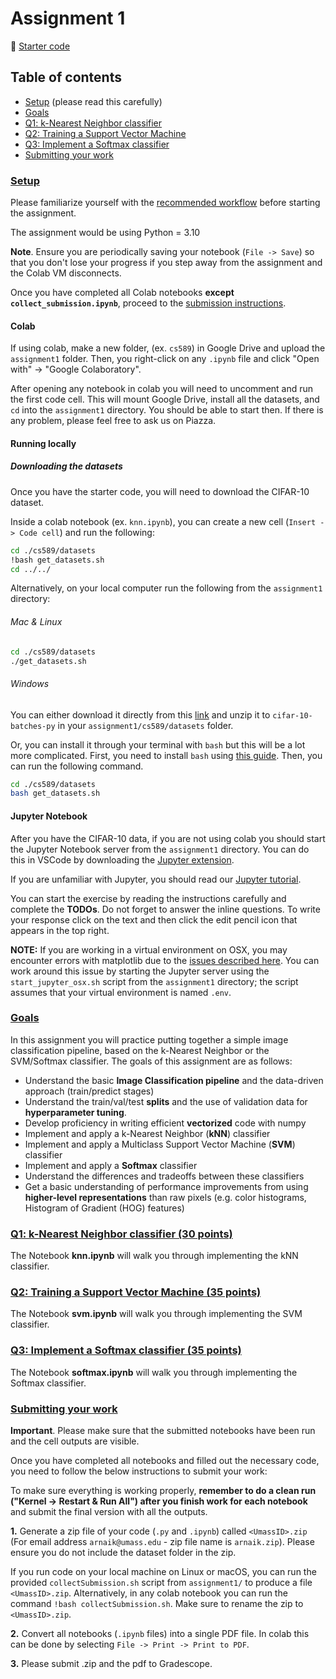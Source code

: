 # Assignment 1
📁 [Starter code](https://github.com/compsci589-summer24/compsci589-summer24.github.io/raw/main/pages/assignments/lib/assignment1_cs589.zip)

## Table of contents
- [Setup](#setup) (please read this carefully)
- [Goals](#goals)
- [Q1: k-Nearest Neighbor classifier](#q1-k-nearest-neighbor-classifier-30-points)
- [Q2: Training a Support Vector Machine](#q2-training-a-support-vector-machine-35-points)
- [Q3: Implement a Softmax classifier](#q3-implement-a-softmax-classifier-35-points)
- [Submitting your work](#submitting-your-work)


### [Setup](#setup)

Please familiarize yourself with the [recommended workflow](/pages/notes/doc/setup-instructions.html) before starting the assignment. 

The assignment would be using Python = 3.10

**Note**. Ensure you are periodically saving your notebook (`File -> Save`) so that you don't lose your progress if you step away from the assignment and the Colab VM disconnects.

Once you have completed all Colab notebooks **except `collect_submission.ipynb`**, proceed to the [submission instructions](#submitting-your-work).

#### Colab
If using colab, make a new folder, (ex. `cs589`) in Google Drive and upload the `assignment1` folder. Then, you right-click on any `.ipynb` file and click "Open with" → "Google Colaboratory".

After opening any notebook in colab you will need to uncomment and run the first code cell. This will mount Google Drive, install all the datasets, and `cd` into the `assignment1` directory. You should be able to start then. If there is any problem, please feel free to ask us on Piazza.


#### Running locally

##### Downloading the datasets
Once you have the starter code, you will need to download the CIFAR-10 dataset.

Inside a colab notebook (ex. `knn.ipynb`), you can create a new cell (`Insert -> Code cell`) and run the following:

```bash
cd ./cs589/datasets
!bash get_datasets.sh
cd ../../
```

Alternatively, on your local computer run the following from the `assignment1` directory:

###### Mac & Linux
```bash
cd ./cs589/datasets
./get_datasets.sh
```

###### Windows

You can either download it directly from this [link](http://www.cs.toronto.edu/~kriz/cifar-10-python.tar.gz) and unzip it to `cifar-10-batches-py` in your `assignment1/cs589/datasets` folder.

Or, you can install it through your terminal with `bash` but this will be a lot more complicated. First, you need to install `bash` using [this guide](https://hackernoon.com/how-to-install-bash-on-windows-10-lqb73yj3). Then, you can run the following command.

```bash
cd ./cs589/datasets
bash get_datasets.sh
```

#### Jupyter Notebook
After you have the CIFAR-10 data, if you are not using colab you should start the Jupyter Notebook server from the
`assignment1` directory. You can do this in VSCode by downloading the [Jupyter extension](https://marketplace.visualstudio.com/items?itemName=ms-toolsai.jupyter). 

If you are unfamiliar with Jupyter, you should read our
[Jupyter tutorial](/pages/notes/doc/jupyter-tutorial.html).

You can start the exercise by reading the instructions carefully and complete the **TODOs**. Do not forget to answer the inline questions. To write your response click on the text and then click the edit pencil icon that appears in the top right.

**NOTE:** If you are working in a virtual environment on OSX, you may encounter
errors with matplotlib due to the [issues described here](http://matplotlib.org/faq/virtualenv_faq.html). You can work around this issue by starting the Jupyter server using the `start_jupyter_osx.sh` script from the `assignment1` directory; the script assumes that your virtual environment is named `.env`.

### [Goals](#goals)

In this assignment you will practice putting together a simple image classification pipeline, based on the k-Nearest Neighbor or the SVM/Softmax classifier. The goals of this assignment are as follows:

- Understand the basic **Image Classification pipeline** and the data-driven approach (train/predict stages)
- Understand the train/val/test **splits** and the use of validation data for **hyperparameter tuning**.
- Develop proficiency in writing efficient **vectorized** code with numpy
- Implement and apply a k-Nearest Neighbor (**kNN**) classifier
- Implement and apply a Multiclass Support Vector Machine (**SVM**) classifier
- Implement and apply a **Softmax** classifier
- Understand the differences and tradeoffs between these classifiers
- Get a basic understanding of performance improvements from using **higher-level representations** than raw pixels (e.g. color histograms, Histogram of Gradient (HOG) features)

### [Q1: k-Nearest Neighbor classifier (30 points)](#q1-k-nearest-neighbor-classifier-30-points)

The Notebook **knn.ipynb** will walk you through implementing the kNN classifier.

### [Q2: Training a Support Vector Machine (35 points)](#q2-training-a-support-vector-machine-35-points)

The Notebook **svm.ipynb** will walk you through implementing the SVM classifier.

### [Q3: Implement a Softmax classifier (35 points)](#q3-implement-a-softmax-classifier-35-points)

The Notebook **softmax.ipynb** will walk you through implementing the Softmax classifier.

### [Submitting your work](#submitting-your-work)

**Important**. Please make sure that the submitted notebooks have been run and the cell outputs are visible.

Once you have completed all notebooks and filled out the necessary code, you need to follow the below instructions to submit your work:

To make sure everything is working properly, **remember to do a clean run ("Kernel -> Restart & Run All") after you finish work for each notebook** and submit the final version with all the outputs. 

**1.** Generate a zip file of your code (`.py` and `.ipynb`) called `<UmassID>.zip` (For email address `arnaik@umass.edu` - zip file name is `arnaik.zip`). Please ensure you do not include the dataset folder in the zip.

If you run code on your local machine on Linux or macOS,  you can run the provided `collectSubmission.sh` script from `assignment1/` to produce a file `<UmassID>.zip`. Alternatively, in any colab notebook you can run the command `!bash collectSubmission.sh`. Make sure to rename the zip to `<UmassID>.zip`.

**2.** Convert all notebooks (`.ipynb` files) into a single PDF file. In colab this can be done by selecting `File -> Print -> Print to PDF`.

**3.** Please submit <UmassID>.zip and the pdf to Gradescope.